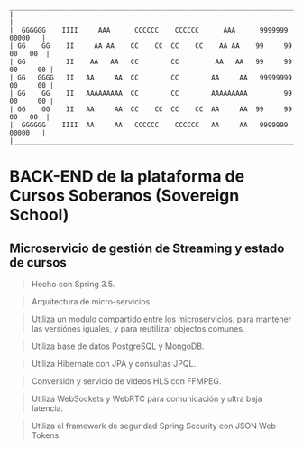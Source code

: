 ```
 _________________________________________________________________________________
|                                                                                 |
|  GGGGGG    IIII     AAA      CCCCCC    CCCCCC      AAA      9999999     00000   |
| GG    GG    II     AA AA    CC    CC  CC    CC    AA AA    99     99   00   00  |
| GG          II    AA   AA   CC        CC         AA   AA   99     99  00     00 |
| GG   GGGG   II   AA     AA  CC        CC        AA     AA   99999999  00     00 |
| GG    GG    II   AAAAAAAAA  CC        CC        AAAAAAAAA         99  00     00 |
| GG    GG    II   AA     AA  CC    CC  CC    CC  AA     AA  99     99   00   00  |
|  GGGGGG    IIII  AA     AA   CCCCCC    CCCCCC   AA     AA   9999999     00000   |
|_________________________________________________________________________________|
```

# BACK-END de la plataforma de Cursos Soberanos (Sovereign School)

## Microservicio de gestión de Streaming y estado de cursos

> Hecho con Spring 3.5.

> Arquitectura de micro-servicios.

> Utiliza un modulo compartido entre los microservicios, para mantener las versiónes iguales, y para reutilizar objectos comunes.

> Utiliza base de datos PostgreSQL y MongoDB.

> Utiliza Hibernate con JPA y consultas JPQL.

> Conversión y servicio de videos HLS con FFMPEG.

> Utiliza WebSockets y WebRTC para comunicación y ultra baja latencia.

> Utiliza el framework de seguridad Spring Security con JSON Web Tokens.
